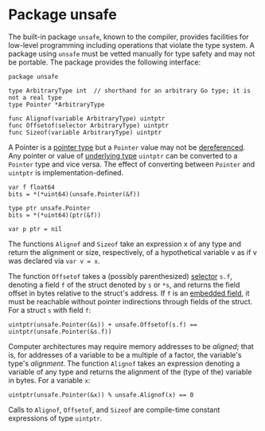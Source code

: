 # Package unsafe

The built-in package `unsafe`, known to the compiler, provides facilities for low-level programming including operations that violate the type system. A package using `unsafe` must be vetted manually for type safety and may not be portable. The package provides the following interface:

```
package unsafe

type ArbitraryType int  // shorthand for an arbitrary Go type; it is not a real type
type Pointer *ArbitraryType

func Alignof(variable ArbitraryType) uintptr
func Offsetof(selector ArbitraryType) uintptr
func Sizeof(variable ArbitraryType) uintptr
```

A Pointer is a [pointer type](/Types/pointer_types.html) but a `Pointer` value may not be [dereferenced](/Expressions/address_operators.html). Any pointer or value of [underlying type](/Types/) `uintptr` can be converted to a `Pointer` type and vice versa. The effect of converting between `Pointer` and `uintptr` is implementation-defined.

```
var f float64
bits = *(*uint64)(unsafe.Pointer(&f))

type ptr unsafe.Pointer
bits = *(*uint64)(ptr(&f))

var p ptr = nil
```

The functions `Alignof` and `Sizeof` take an expression x of any type and return the alignment or size, respectively, of a hypothetical variable v as if v was declared via `var v = x`.

The function `Offsetof` takes a (possibly parenthesized) [selector](/Expressions/selectors.html) `s.f`, denoting a field `f` of the struct denoted by `s` or `*s`, and returns the field offset in bytes relative to the struct's address. If `f` is an [embedded field](/Types/struct_types.html), it must be reachable without pointer indirections through fields of the struct. For a struct `s` with field `f`:

```
uintptr(unsafe.Pointer(&s)) + unsafe.Offsetof(s.f) == uintptr(unsafe.Pointer(&s.f))
```

Computer architectures may require memory addresses to be *aligned*; that is, for addresses of a variable to be a multiple of a factor, the variable's type's *alignment*. The function `Alignof` takes an expression denoting a variable of any type and returns the alignment of the (type of the) variable in bytes. For a variable `x`:

```
uintptr(unsafe.Pointer(&x)) % unsafe.Alignof(x) == 0
```

Calls to `Alignof`, `Offsetof`, and `Sizeof` are compile-time constant expressions of type `uintptr`.